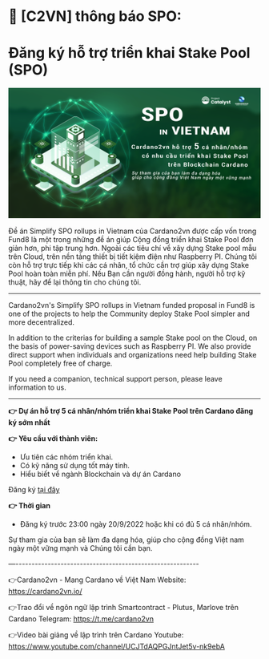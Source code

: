 📣 [C2VN] thông báo SPO: 
===============================
**Đăng ký hỗ trợ triển khai Stake Pool (SPO)**
===============================

![](img/hotro-spo.png)

Đề án Simplify SPO rollups in Vietnam của Cardano2vn được cấp vốn trong Fund8 là một trong những đề án giúp Cộng đồng triển khai Stake Pool đơn giản hơn, phi tập trung hơn.
Ngoài các tiêu chí về xây dựng Stake pool mẫu trên Cloud, trên nền tảng thiết bị tiết kiệm điện như Raspberry PI. Chúng tôi còn hỗ trợ trực tiếp khi các cá nhân, tổ chức cần trợ giúp xây dựng Stake Pool hoàn toàn miễn phí.
Nếu Bạn cần người đồng hành, người hỗ trợ kỹ thuật, hãy để lại thông tin cho chúng tôi.


----
Cardano2vn's Simplify SPO rollups in Vietnam funded proposal in Fund8 is one of the projects to help the Community deploy Stake Pool simpler and more decentralized.

In addition to the criterias for building a sample Stake pool on the Cloud, on the basis of power-saving devices such as Raspberry PI. We also provide direct support when individuals and organizations need help building Stake Pool completely free of charge.

If you need a companion, technical support person, please leave information to us.

----

**👉 Dự án hỗ trợ 5 cá nhân/nhóm triển khai Stake Pool trên Cardano đăng ký sớm nhất**

**👉 Yêu cầu với thành viên:**

- Ưu tiên các nhóm triển khai.
- Có kỹ năng sử dụng tốt máy tính.
- Hiểu biết về ngành Blockchain và dự án Cardano

Đăng ký [tại đây](https://docs.google.com/forms/d/1RqNXogwT_kkphP1e96jKGZp26dKh4U9bzqm2wf0GPX0/prefill)

**👉 Thời gian**
-  Đăng ký trước 23:00 ngày 20/9/2022 hoặc khi có đủ 5 cá nhân/nhóm.
 
Sự tham gia của bạn sẽ làm đa dạng hóa, giúp cho cộng đồng Việt nam ngày một vững mạnh và Chúng tôi cần bạn.


—---------------------------------------------------------

👉Cardano2vn - Mang Cardano về Việt 
Nam Website: https://cardano2vn.io/ 

👉Trao đổi về ngôn ngữ lập trình Smartcontract - Plutus, Marlove trên Cardano
Telegram: https://t.me/cardano2vn 

👉Video bài giảng về lập trình trên Cardano
Youtube: https://www.youtube.com/channel/UCJTdAQPGJntJet5v-nk9ebA 
